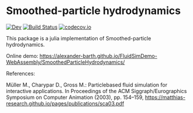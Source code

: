 # Smoothed-particle hydrodynamics

[![Dev](https://img.shields.io/badge/docs-dev-blue.svg)](https://Alexander-Barth.github.io/SmoothedParticleHydrodynamics.jl/dev/)
[![Build Status](https://github.com/Alexander-Barth/SmoothedParticleHydrodynamics.jl/actions/workflows/CI.yml/badge.svg?branch=main)](https://github.com/Alexander-Barth/SmoothedParticleHydrodynamics.jl/actions/workflows/CI.yml?query=branch%3Amain)
[![codecov.io](http://codecov.io/github/Alexander-Barth/SmoothedParticleHydrodynamics.jl/coverage.svg?branch=master)](http://app.codecov.io/github/Alexander-Barth/SmoothedParticleHydrodynamics.jl?branch=master)

This package is a julia implementation of Smoothed-particle hydrodynamics.


Online demo:
https://alexander-barth.github.io/FluidSimDemo-WebAssembly/SmoothedParticleHydrodynamics/


References:

Müller M., Charypar D., Gross M.: Particlebased fluid simulation for interactive applications. In Proceedings of the ACM Siggraph/Eurographics Symposium on Computer Animation (2003), pp. 154–159, https://matthias-research.github.io/pages/publications/sca03.pdf

